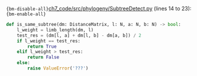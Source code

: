 `{bm-disable-all}`[ch7_code/src/phylogeny/SubtreeDetect.py](ch7_code/src/phylogeny/SubtreeDetect.py) (lines 14 to 23):`{bm-enable-all}`

```python
def is_same_subtree(dm: DistanceMatrix, l: N, a: N, b: N) -> bool:
    l_weight = limb_length(dm, l)
    test_res = (dm[l, a] + dm[l, b] - dm[a, b]) / 2
    if l_weight == test_res:
        return True
    elif l_weight > test_res:
        return False
    else:
        raise ValueError('???')
```